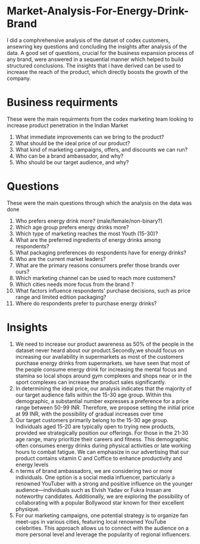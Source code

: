 # Market-Analysis-For-Energy-Drink-Brand
I did a comphrehensive analysis of the datset of codex customers, ansewring key questions and concluding the insights after analysis of the data. A good set of questions, crucial for the business expansion process of any brand, were answered in a sequential manner which helped to build  structured conclusions.
The insights that i have derived can be used to increase the reach of the product, which directly boosts the growth of the company. 
# Business requirments
These were the main requirments from the codex marketing team looking to increase product penetration in the Indian Market
1) What immediate improvements can we bring to the product?
2) What should be the ideal price of our product?
3) What kind of marketing campaigns, offers, and discounts we can run?
4) Who can be a brand ambassador, and why?
5) Who should be our target audience, and why?
# Questions 
These were the main questions through which the analysis on the data was done
1) Who prefers energy drink more? (male/female/non-binary?)
2) Which age group prefers energy drinks more?
3) Which type of marketing reaches the most Youth (15-30)?
4) What are the preferred ingredients of energy drinks among respondents?
5) What packaging preferences do respondents have for energy drinks?
6) Who are the current market leaders?
7) What are the primary reasons consumers prefer those brands over ours?
8) Which marketing channel can be used to reach more customers?
9) Which cities needs more focus from the brand ?
10) What factors influence respondents' purchase decisions, such as price range and limited edition packaging?
11) Where do respondents prefer to purchase energy drinks?
# Insights 
1) We need to increase our product awareness as 50% of the people in the dataset never heard about our product.Secondly,we should focus on increasing our availability in supermarkets as most of the customers purchase energy drinks from supermarkets. we have seen that  most of the people consume energy drink for increasing the mental focus and stamina so local shops around gym complexes and shops near or in the sport complexes can increase the product sales significantly.
2) In determining the ideal price, our analysis indicates that the majority of our target audience falls within the 15-30 age group. Within this demographic, a substantial number expresses a preference for a price range between 50-99 INR. Therefore, we propose setting the initial price at 99 INR, with the possibility of gradual increases over time
3) Our target customers primarily belong to the 15-30 age group. Individuals aged 15-20 are typically open to trying new products, provided we strategically position our offerings. For those in the 21-30 age range, many prioritize their careers and fitness. This demographic often consumes energy drinks during physical activities or late working hours to combat fatigue. We can emphasize in our advertising that our product contains vitamin C and Coffice to enhance productivity and energy levels
4) n terms of brand ambassadors, we are considering two or more individuals. One option is a social media influencer, particularly a renowned YouTuber with a strong and positive influence on the younger audience—individuals such as Elvish Yadav or Fukra Inssan are noteworthy candidates. Additionally, we are exploring the possibility of collaborating with a popular Bollywood star known for their excellent physique.
5) For our marketing campaigns, one potential strategy is to organize fan meet-ups in various cities, featuring local renowned YouTube celebrities. This approach allows us to connect with the audience on a more personal level and leverage the popularity of regional influencers.


